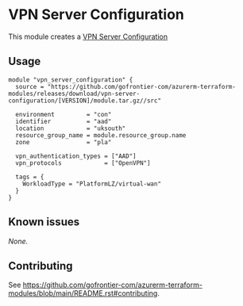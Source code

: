 # VPN Server Configuration

This module creates a [VPN Server Configuration](https://registry.terraform.io/providers/hashicorp/azurerm/latest/docs/resources/vpn_server_configuration)

## Usage

```hcl
module "vpn_server_configuration" {
  source = "https://github.com/gofrontier-com/azurerm-terraform-modules/releases/download/vpn-server-configuration/[VERSION]/module.tar.gz//src"

  environment         = "con"
  identifier          = "aad"
  location            = "uksouth"
  resource_group_name = module.resource_group.name
  zone                = "pla"

  vpn_authentication_types = ["AAD"]
  vpn_protocols            = ["OpenVPN"]

  tags = {
    WorkloadType = "PlatformLZ/virtual-wan"
  }
}
```

## Known issues

_None._

## Contributing

See <https://github.com/gofrontier-com/azurerm-terraform-modules/blob/main/README.rst#contributing>.
